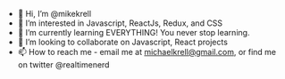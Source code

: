 - 👋 Hi, I’m @mikekrell
- 👀 I’m interested in Javascript, ReactJs, Redux, and CSS
- 🌱 I’m currently learning EVERYTHING! You never stop learning.
- 💞️ I’m looking to collaborate on Javascript, React projects
- 📫 How to reach me - email me at michaelkrell@gmail.com, or find me on twitter @realtimenerd

